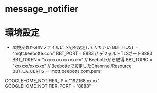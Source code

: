 # message_notifier

# 環境設定
* 環境変数か.envファイルに下記を設定してください
BBT_HOST = "mqtt.beebotte.com"
BBT_PORT = 8883  // デフォルトTLSポート8883
BBT_TOKEN = "xxxxxxxxxxxxxxxx" // Beebotteから取得
BBT_TOPIC = "xxxxxx/xxxxxx"  // Beebotteで設定したChannnel/Resource
BBT_CA_CERTS = "mqtt.beebotte.com.pem"

GOOGLEHOME_NOTIFIER_IP = "192.168.xx.xx"
GOOGLEHOME_NOTIFIER_PORT = "8888"

